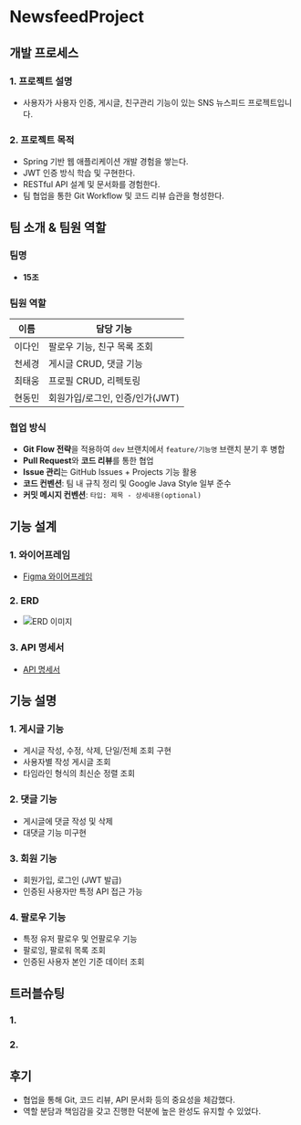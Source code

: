 # NewsfeedProject

## 개발 프로세스

### 1. 프로젝트 설명
- 사용자가 사용자 인증, 게시글, 친구관리 기능이 있는 SNS 뉴스피드 프로젝트입니다.

### 2. 프로젝트 목적
- Spring 기반 웹 애플리케이션 개발 경험을 쌓는다.
- JWT 인증 방식 학습 및 구현한다.
- RESTful API 설계 및 문서화를 경험한다.
- 팀 협업을 통한 Git Workflow 및 코드 리뷰 습관을 형성한다.


## 팀 소개 & 팀원 역할

### 팀명
- **15조**

### 팀원 역할

| 이름 | 담당 기능 |
|------|-----------|
| 이다인 | 팔로우 기능, 친구 목록 조회 |
| 천세경 | 게시글 CRUD, 댓글 기능 |
| 최태웅 | 프로필 CRUD, 리펙토링 |
| 현동민 | 회원가입/로그인, 인증/인가(JWT) |

### 협업 방식
- **Git Flow 전략**을 적용하여 `dev` 브랜치에서 `feature/기능명` 브랜치 분기 후 병합
- **Pull Request**와 **코드 리뷰**를 통한 협업
- **Issue 관리**는 GitHub Issues + Projects 기능 활용
- **코드 컨벤션**: 팀 내 규칙 정리 및 Google Java Style 일부 준수
- **커밋 메시지 컨벤션**: `타입: 제목 - 상세내용(optional)`


## 기능 설계

### 1. 와이어프레임
- [Figma 와이어프레임](https://www.figma.com/design/nKvAvkLYxViC8KpbjvKdO5/%EC%B5%9C%ED%83%9C%EC%9B%85-s-team-library?node-id=0-1&t=ECgMBDDsXmsjTubY-0)

### 2. ERD
- ![ERD 이미지](./docs/ERD.png)

### 3. API 명세서
- [API 명세서](https://www.notion.so/teamsparta/API-2002dc3ef5148025a1b5ffdebcade9ff)


## 기능 설명

### 1. 게시글 기능
- 게시글 작성, 수정, 삭제, 단일/전체 조회 구현
- 사용자별 작성 게시글 조회
- 타임라인 형식의 최신순 정렬 조회

### 2. 댓글 기능
- 게시글에 댓글 작성 및 삭제
- 대댓글 기능 미구현

### 3. 회원 기능
- 회원가입, 로그인 (JWT 발급)
- 인증된 사용자만 특정 API 접근 가능

### 4. 팔로우 기능
- 특정 유저 팔로우 및 언팔로우 기능
- 팔로잉, 팔로워 목록 조회
- 인증된 사용자 본인 기준 데이터 조회


## 트러블슈팅

### 1.

### 2.


## 후기
- 협업을 통해 Git, 코드 리뷰, API 문서화 등의 중요성을 체감했다.
- 역할 분담과 책임감을 갖고 진행한 덕분에 높은 완성도 유지할 수 있었다.